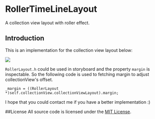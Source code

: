 # RollerTimeLineLayout
A collection view layout with roller effect.

## Introduction
This is an implementation for the collection view layout below:

![](https://raw.githubusercontent.com/StanOz/RollerTimeLineLayo<!---->ut/master/rollerLayoutDemo.gif)  

`RollerLayout.h` could be used in storyboard and the property `margin` is inspectable. So the following code is used to fetching margin to adjust collectionView's offset.

    _margin = ((RollerLayout *)self.collectionView.collectionViewLayout).margin;

I hope that you could contact me if you have a better implementation :)

##License
All source code is licensed under the [MIT License](https://raw.githubusercontent.com/StanOz/TableViewCellTransitionDemo/master/LICENSE).